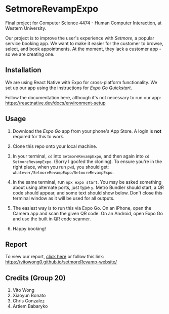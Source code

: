 # SetmoreRevampExpo
Final project for Computer Science 4474 - Human Computer Interaction, at Western University.

Our project is to improve the user's experience with _Setmore_, a popular service booking app. We want to make it easier for the customer to browse, select, and book appointments. At the moment, they lack a customer app - so we are creating one. 

## Installation
We are using React Native with Expo for cross-platform functionality. We set up our app using the instructions for _Expo Go Quickstart_.

Follow the documentation here, although it's not necessary to run our app: https://reactnative.dev/docs/environment-setup

## Usage
1. Download the _Expo Go_ app from your phone's App Store. A login is **not** required for this to work. 

2. Clone this repo onto your local machine. 

3. In your terminal, `cd` into `SetmoreRevampExpo`, and then again into `cd SetmoreRevampExpo`. (Sorry I goofed the cloning). To ensure you're in the right place, when you run `pwd`, you should get: `whatever/SetmoreRevampExpo/SetmoreRevampExpo`.

4. In the same terminal, run `npx expo start`. You may be asked something about using alternate ports, just type `y`. Metro Bundler should start, a QR code should appear, and some text should show below. Don't close this terminal window as it will be used for all outputs.

5. The easiest way is to run this via Expo Go. On an iPhone, open the Camera app and scan the given QR code. On an Android, open Expo Go and use the built in QR code scanner.

6. Happy booking!

## Report


To view our report, [click here](https://vitowong0.github.io/setmoreRevamp-website/) or follow this link: https://vitowong0.github.io/setmoreRevamp-website/

## Credits (Group 20)
1. Vito Wong
2. Xiaoyun Bonato
3. Chris Gonzalez
4. Artiem Babaryko
